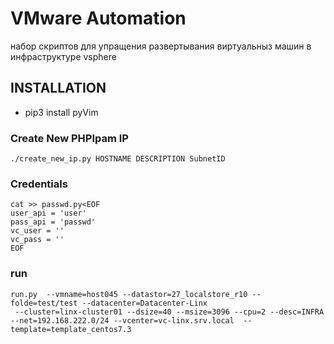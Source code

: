 # VMware Automation #
набор скриптов для упращения развертывания виртуальныз машин в инфраструктуре vsphere

## INSTALLATION ##
 * pip3 install pyVim


### Create New PHPIpam IP ###
```./create_new_ip.py HOSTNAME DESCRIPTION SubnetID```

### Credentials ###
```
cat >> passwd.py<EOF
user_api = 'user'
pass_api = 'passwd'
vc_user = ''
vc_pass = ''
EOF
```

### run ###
````
run.py  --vmname=host045 --datastor=27_localstore_r10 --folde=test/test --datacenter=Datacenter-Linx
 --cluster=linx-cluster01 --dsize=40 --msize=3096 --cpu=2 --desc=INFRA
--net=192.168.222.0/24 --vcenter=vc-linx.srv.local  --template=template_centos7.3
````